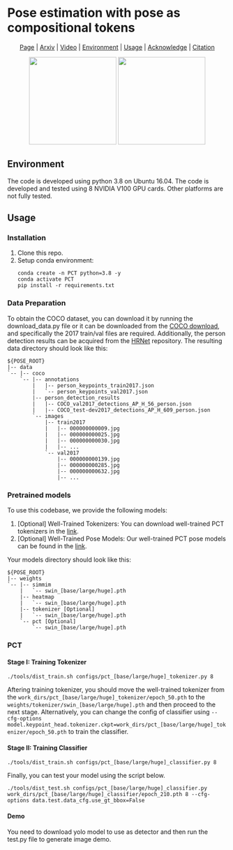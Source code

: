 # Pose estimation with pose as compositional tokens

<p align="center">
  <a href="https://sites.google.com/view/pctpose">Page</a> |
  <a href="https://arxiv.org/pdf/2303.11638.pdf">Arxiv</a> |
  <a href="https://www.youtube.com/watch?v=eXt_ONASk5E">Video</a> |
  <a href="#Environment">Environment</a> |
  <a href="#Usage">Usage</a> |
  <a href="#Acknowledge">Acknowledge</a> |
  <a href='#Citation'>Citation</a> 
</p>

<div align="center">
  <img src="demo/demo_0.gif" width="200"/>
  <img src="demo/demo_1.gif" width="200"/>
</div>

## Environment
The code is developed using python 3.8 on Ubuntu 16.04. The code is developed and tested using 8 NVIDIA V100 GPU cards. Other platforms are not fully tested.

## Usage
### Installation
1. Clone this repo.
2. Setup conda environment:
   ```
   conda create -n PCT python=3.8 -y
   conda activate PCT
   pip install -r requirements.txt
   ```

### Data Preparation

To obtain the COCO dataset, you can download it by running the download_data.py file or it can be downloaded from the [COCO download](http://cocodataset.org/#download), and specifically the 2017 train/val files are required. Additionally, the person detection results can be acquired from the [HRNet](https://github.com/leoxiaobin/deep-high-resolution-net.pytorch) repository. The resulting data directory should look like this:

    ${POSE_ROOT}
    |-- data
    `-- |-- coco
        `-- |-- annotations
            |   |-- person_keypoints_train2017.json
            |   `-- person_keypoints_val2017.json
            |-- person_detection_results
            |   |-- COCO_val2017_detections_AP_H_56_person.json
            |   |-- COCO_test-dev2017_detections_AP_H_609_person.json
            `-- images
                |-- train2017
                |   |-- 000000000009.jpg
                |   |-- 000000000025.jpg
                |   |-- 000000000030.jpg
                |   |-- ... 
                `-- val2017
                    |-- 000000000139.jpg
                    |-- 000000000285.jpg
                    |-- 000000000632.jpg
                    |-- ... 

### Pretrained models

To use this codebase, we provide the following models:

1. [Optional] Well-Trained Tokenizers: You can download well-trained PCT tokenizers in the [link](https://mailustceducn-my.sharepoint.com/:f:/g/personal/aa397601_mail_ustc_edu_cn/Esvcc0LSurFLjhPGRJ-ZbSAB61A1q2rFWgePjHygbdwMLA?e=pXgisB).
2. [Optional] Well-Trained Pose Models: Our well-trained PCT pose models can be found in the [link](https://mailustceducn-my.sharepoint.com/:f:/g/personal/aa397601_mail_ustc_edu_cn/Epf3xVN8lJ9Km4qGQePCKR4Bl809PZXxXJETzWz6LFuFig?e=PbG3Ps).

Your models directory should look like this:

    ${POSE_ROOT}
    |-- weights
    `-- |-- simmim
        |   `-- swin_[base/large/huge].pth
        |-- heatmap
        |   `-- swin_[base/large/huge].pth
        |-- tokenizer [Optional]
        |   `-- swin_[base/large/huge].pth
        `-- pct [Optional]
            `-- swin_[base/large/huge].pth 

### PCT

#### Stage I: Training Tokenizer

```
./tools/dist_train.sh configs/pct_[base/large/huge]_tokenizer.py 8
```
Aftering training tokenizer, you should move the well-trained tokenizer from the `work_dirs/pct_[base/large/huge]_tokenizer/epoch_50.pth` to the `weights/tokenizer/swin_[base/large/huge].pth` and then proceed to the next stage. Alternatively, you can change the config of classifier using `--cfg-options model.keypoint_head.tokenizer.ckpt=work_dirs/pct_[base/large/huge]_tokenizer/epoch_50.pth` to train the classifier.

#### Stage II: Training Classifier

```
./tools/dist_train.sh configs/pct_[base/large/huge]_classifier.py 8
```

Finally, you can test your model using the script below.
```
./tools/dist_test.sh configs/pct_[base/large/huge]_classifier.py work_dirs/pct_[base/large/huge]_classifier/epoch_210.pth 8 --cfg-options data.test.data_cfg.use_gt_bbox=False
```

#### Demo

You need to download yolo model to use as detector and then run the test.py file to generate image demo.



